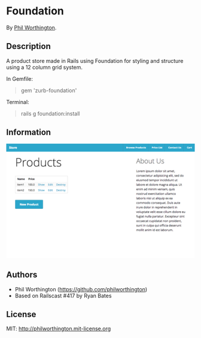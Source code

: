 # Foundation

By [Phil Worthington](https://github.com/philworthington).


## Description
A product store made in Rails using Foundation for styling and structure using a 12 column grid system.

In Gemfile:
> gem 'zurb-foundation'

Terminal:
> rails g foundation:install


## Information
![Screenshot 1](app/assets/images/ss.png)

## Authors

* Phil Worthington (https://github.com/philworthington)
* Based on Railscast #417 by Ryan Bates

## License

MIT: http://philworthington.mit-license.org
